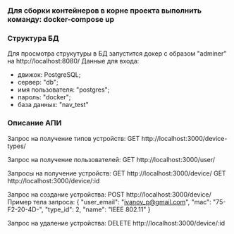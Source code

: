 ### Для сборки контейнеров в корне проекта выполнить команду: docker-compose up 

### Структура БД
Для просмотра струкутуры в БД запустится докер с образом "adminer" на http://localhost:8080/
Данные для входа:
  - движок: PostgreSQL;
  - сервер: "db";
  - имя пользователя: "postgres";
  - пароль: "docker";
  - база данных: "nav_test"


### Описание АПИ

Запрос на получение типов устройств:
GET http://localhost:3000/device-types/

Запрос на получение пользователей:
GET http://localhost:3000/user/

Запросы на получение устройств:
GET http://localhost:3000/device/
GET http://localhost:3000/device/:id

Запрос на создание устройства:
POST http://localhost:3000/device/
Пример тела запроса:
{
    "user_email": "ivanov_p@gmail.com",
    "mac": "75-F2-20-4D-",
    "type_id": 2,
    "name": "IEEE 802.11"
}

Запрос на удаление устройства:
DELETE http://localhost:3000/device/:id
